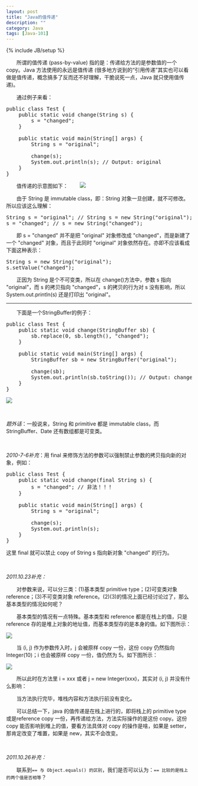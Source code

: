 ```yaml
---
layout: post
title: "Java的值传递"
description: ""
category: Java
tags: [Java-101]
---
```

{% include JB/setup %}

　　所谓的值传递 (pass-by-value) 指的是：传递给方法的是参数值的一个 copy。Java 方法使用的永远是值传递 (很多地方说到的“引用传递”其实也可以看做是值传递，概念搞多了反而还不好理解，干脆说死一点，Java 就只使用值传递)。  

　　通过例子来看：

<pre class="prettyprint linenums">
public class Test {  
	public static void change(String s) {  
		s = "changed";  
	}  
	  
	public static void main(String[] args) {  
		String s = "original";  
		  
		change(s);  
		System.out.println(s); // Output: original  
	}  
}
</pre>

　　值传递的示意图如下：
　　![](https://t7slng.bn1304.livefilestore.com/y2pPjUFFDM2GBAkNZP3obdL0cxcObiSclcwSV4VWenY2s1cV5oRFXTQJj-u4_MAWnzrvrkLIPJzlrpAj5TT0IcU6a7IOFz22Uc79UgVdmn2zp0/1.png)


　　由于 String 是 immutable class，即：String 对象一旦创建，就不可修改。所以应该这么理解：

<pre class="prettyprint linenums">
String s = "original"; // String s = new String("original");
s = "changed"; // s = new String("changed");
</pre>

　　即 s = "changed" 并不是把 "original" 对象修改成 "changed"，而是新建了一个 "changed" 对象，而且于此同时 "original" 对象依然存在。亦即不应该看成下面这种表示：

<pre class="prettyprint linenums">
String s = new String("original");  
s.setValue("changed");  
</pre>

　　正因为 String 是个不可变类，所以在 change()方法中，参数 s 指向 "original"，而 s 的拷贝指向 "changed"，s 的拷贝的行为对 s 没有影响，所以 System.out.println(s) 还是打印出 "original"。

---

　　下面是一个StringBuffer的例子：

<pre class="prettyprint linenums">
public class Test {   
	public static void change(StringBuffer sb) {  
		sb.replace(0, sb.length(), "changed");  
	}  
	  
	public static void main(String[] args) {  
		StringBuffer sb = new StringBuffer("original");  
		  
		change(sb);  
		System.out.println(sb.toString()); // Output: changed  
	}  
} 
</pre>

![](https://hec1wq.bn1303.livefilestore.com/y2p6ZBcjv_rei2CCCfQNYu7bw85aVURnuxF8PPZfKeGK_BNe6b5J5zw9b-OJRTFYqDLOXnTrUqf4CCfZXNpb0aQmhPV2Y6RYxFLW-O73UTa4Ow/2.png?psid=1)

<br/>

_题外话_：一般说来，String 和 primitive 都是 immutable class，而 StringBuffer、Date 还有数组都是可变类。

<br/>

_2010-7-6补充_：用 final 来修饰方法的参数可以强制禁止参数的拷贝指向新的对象，例如：

<pre class="prettyprint linenums">
public class Test {  
	public static void change(final String s) {  
		s = "changed"; // 非法！！！  
	}  
	  
	public static void main(String[] args) {  
		String s = "original";  
		  
		change(s);  
		System.out.println(s);   
	}  
}
</pre>

这里 final 就可以禁止 copy of String s 指向新对象 "changed" 的行为。  

<br/>

_2011.10.23补充：_

　　对参数来说，可以分三类：(1)基本类型 primitive type；(2)可变类对象 reference；(3)不可变类对象 reference。(2)(3)的情况上面已经讨论过了，那么基本类型的情况如何呢？

　　基本类型的情况有一点特殊。基本类型和 reference 都是在栈上的值，只是 reference 存的是堆上对象的地址值，而基本类型存的是本身的值。如下图所示：

![](https://t7tbhw.bn1303.livefilestore.com/y2pAoCVZHcmBCj3Bkkl4bbxdguLdaZaX3dfHeZ3M6NcTrfgGh-CPC2ujnBt5jn20AK4ypRcqeoIms223TgfNLtvzdEQuOWsf1wcwUOwTh3OH5E/3.png?psid=1)

　　当 (i, j) 作为参数传入时，j 会被原样 copy 一份，这份 copy 仍然指向 Integer(10)；i 也会被原样 copy 一份，值仍然为 5。如下图所示：

![](https://hec1wq.bn1304.livefilestore.com/y2pwWGugzZOy0PCKjqUJbTnslFuIEYLjxBqHQGEztvXpNbDU10B3ngiNzyk0IDO8W_VWHCwdDrik5saHpMma_a4fIbDiZ4q0ChWIHZmJcCytSs/4.png?psid=1)

　　所以此时在方法里 i = xxx 或者 j = new Integer(xxx)，其实对 (i, j) 并没有什么影响：

　　当方法执行完毕，堆栈内容和方法执行前没有变化。

　　可以总结一下，java 的值传递是在栈上进行的，即将栈上的 primitive type 或是reference copy 一份，再传递给方法，方法实际操作的是这份 copy。这份 copy 能否影响到堆上的值，要看方法具体对 copy 的操作是啥，如果是 setter，那肯定改变了堆置，如果是 new，其实不会改变。  

<br/>

_2011.10.26补充：_

　　联系到`== 与 Object.equals() 的区别`，我们是否可以认为：`== 比较的是栈上的两个值是否相等`？